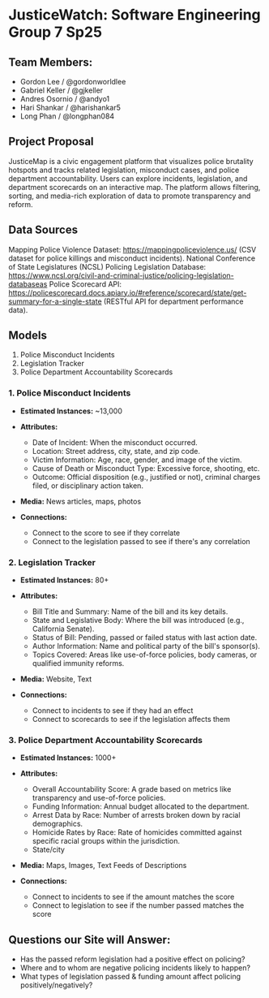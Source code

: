 # JusticeWatch: Software Engineering Group 7 Sp25

## Team Members:

- Gordon Lee / @gordonworldlee
- Gabriel Keller / @gjkeller
- Andres Osornio / @andyo1
- Hari Shankar / @harishankar5
- Long Phan / @longphan084

## Project Proposal

JusticeMap is a civic engagement platform that visualizes police brutality hotspots and tracks related legislation, misconduct cases, and police department accountability. Users can explore incidents, legislation, and department scorecards on an interactive map. The platform allows filtering, sorting, and media-rich exploration of data to promote transparency and reform.

## Data Sources

Mapping Police Violence Dataset: https://mappingpoliceviolence.us/ (CSV dataset for police killings and misconduct incidents).
National Conference of State Legislatures (NCSL) Policing Legislation Database: https://www.ncsl.org/civil-and-criminal-justice/policing-legislation-databaseas
Police Scorecard API: https://policescorecard.docs.apiary.io/#reference/scorecard/state/get-summary-for-a-single-state (RESTful API for department performance data).

## Models

1. Police Misconduct Incidents
2. Legislation Tracker
3. Police Department Accountability Scorecards

### 1. Police Misconduct Incidents

- **Estimated Instances:** ~13,000

- **Attributes:**

  - Date of Incident: When the misconduct occurred.
  - Location: Street address, city, state, and zip code.
  - Victim Information: Age, race, gender, and image of the victim.
  - Cause of Death or Misconduct Type: Excessive force, shooting, etc.
  - Outcome: Official disposition (e.g., justified or not), criminal charges filed, or disciplinary action taken.

- **Media:** News articles, maps, photos

- **Connections:**
  - Connect to the score to see if they correlate
  - Connect to the legislation passed to see if there's any correlation

### 2. Legislation Tracker

- **Estimated Instances:** 80+

- **Attributes:**

  - Bill Title and Summary: Name of the bill and its key details.
  - State and Legislative Body: Where the bill was introduced (e.g., California Senate).
  - Status of Bill: Pending, passed or failed status with last action date.
  - Author Information: Name and political party of the bill's sponsor(s).
  - Topics Covered: Areas like use-of-force policies, body cameras, or qualified immunity reforms.

- **Media:** Website, Text

- **Connections:**
  - Connect to incidents to see if they had an effect
  - Connect to scorecards to see if the legislation affects them

### 3. Police Department Accountability Scorecards

- **Estimated Instances:** 1000+

- **Attributes:**

  - Overall Accountability Score: A grade based on metrics like transparency and use-of-force policies.
  - Funding Information: Annual budget allocated to the department.
  - Arrest Data by Race: Number of arrests broken down by racial demographics.
  - Homicide Rates by Race: Rate of homicides committed against specific racial groups within the jurisdiction.
  - State/city

- **Media:** Maps, Images, Text Feeds of Descriptions

- **Connections:**
  - Connect to incidents to see if the amount matches the score
  - Connect to legislation to see if the number passed matches the score

## Questions our Site will Answer:

- Has the passed reform legislation had a positive effect on policing?
- Where and to whom are negative policing incidents likely to happen?
- What types of legislation passed & funding amount affect policing positively/negatively?

